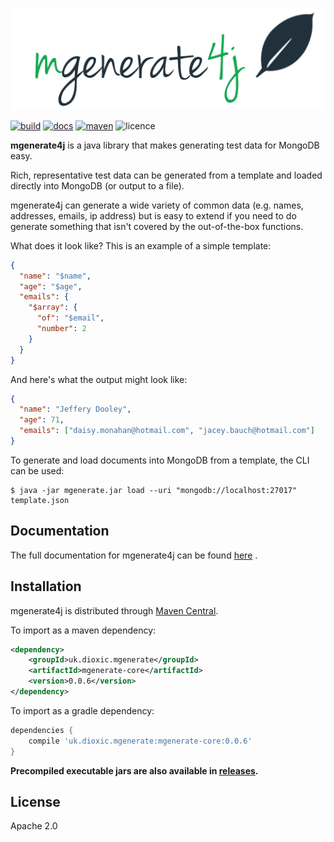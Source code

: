 <p align="center"><img src="docs/img/logo_text.png"></p>

[![build][build_badge]][build_url] [![docs][docs_badge]][gh-page] [![maven][maven_badge]][maven_url] ![licence][licence_badge]

**mgenerate4j** is a java library that makes generating test data for MongoDB easy.

Rich, representative test data can be generated from a template and loaded directly into MongoDB (or output to a file).

mgenerate4j can generate a wide variety of common data (e.g. names, addresses, emails, ip address) but is easy to extend if
you need to do generate something that isn't covered by the out-of-the-box functions. 

What does it look like? This is an example of a simple template:

```json
{
  "name": "$name",
  "age": "$age",
  "emails": {
    "$array": {
      "of": "$email",
      "number": 2
    } 
  }
}
``` 

And here's what the output might look like:

```json
{
  "name": "Jeffery Dooley",
  "age": 71,
  "emails": ["daisy.monahan@hotmail.com", "jacey.bauch@hotmail.com"]
}
```

To generate and load documents into MongoDB from a template, the CLI can be used:

```
$ java -jar mgenerate.jar load --uri "mongodb://localhost:27017" template.json
``` 

## Documentation

The full documentation for mgenerate4j can be found [here][gh-page] .

## Installation

mgenerate4j is distributed through [Maven Central][maven_url].

To import as a maven dependency:
```xml
<dependency>
    <groupId>uk.dioxic.mgenerate</groupId>
    <artifactId>mgenerate-core</artifactId>
    <version>0.0.6</version>
</dependency>
```

To import as a gradle dependency:
```groovy
dependencies {
    compile 'uk.dioxic.mgenerate:mgenerate-core:0.0.6'
}
```

**Precompiled executable jars are also available in [releases][releases].**

## License

Apache 2.0

[hack]:          http://hack
[bson-spec]:     http://bsonspec.org/spec.html
[docs_badge]:    https://github.com/dioxic/mgenerate4j/workflows/docs/badge.svg
[build_badge]:   https://github.com/dioxic/mgenerate4j/workflows/build/badge.svg
[maven_badge]:   https://img.shields.io/maven-central/v/uk.dioxic.mgenerate/mgenerate-bom
[travis_badge]:  https://api.travis-ci.org/dioxic/mgenerate4j.svg?branch=master
[licence_badge]: https://img.shields.io/hexpm/l/apa
[build_url]:     https://github.com/dioxic/mgenerate4j/actions?query=workflow%3A%22build%22
[travis_url]:    https://travis-ci.org/dioxic/mgenerate4j
[maven_url]:     https://search.maven.org/search?q=g:uk.dioxic.mgenerate
[releases]:      https://github.com/dioxic/mgenerate4j/releases/latest
[gh-page]:       https://dioxic.github.io/mgenerate4j/
